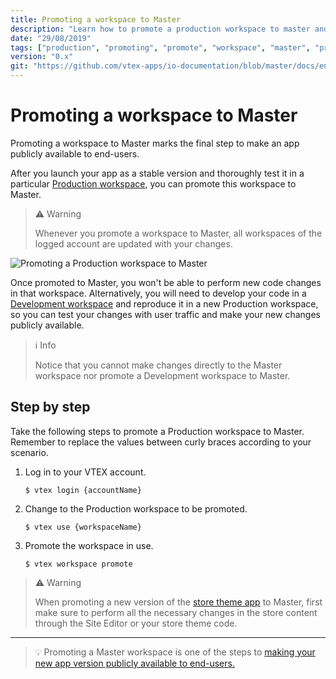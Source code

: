 ```yaml
---
title: Promoting a workspace to Master
description: "Learn how to promote a production workspace to master and make your new configurations available to end-users."
date: "29/08/2019"
tags: ["production", "promoting", "promote", "workspace", "master", "production-mode"]
version: "0.x"
git: "https://github.com/vtex-apps/io-documentation/blob/master/docs/en/Recipes/development/promoting-a-workspace-to-master.md"
---
```


# Promoting a workspace to Master

Promoting a workspace to Master marks the final step to make an app publicly available to end-users.

After you launch your app as a stable version and thoroughly test it in a particular [Production workspace](https://developers.vtex.com/vtex-developer-docs/docs/vtex-io-documentation-workspace), you can promote this workspace to Master.

>⚠️ Warning
>
>Whenever you promote a workspace to Master, all workspaces of the logged account are updated with your changes.

![Promoting a Production workspace to Master](https://github.com/vtex-apps/io-documentation/blob/master/docs/en/Recipes/development/Media/promoting-a-workspace-to-master.gif?raw=true)

Once promoted to Master, you won't be able to perform new code changes in that workspace. Alternatively, you will need to develop your code in a [Development workspace](https://vtex.io/docs/recipes/development/creating-a-development-workspace/) and reproduce it in a new Production workspace, so you can test your changes with user traffic and make your new changes publicly available.

>ℹ️ Info
>
>Notice that you cannot make changes directly to the Master workspace nor promote a Development workspace to Master.

## Step by step

Take the following steps to promote a Production workspace to Master. Remember to replace the values between curly braces according to your scenario.

1. Log in to your VTEX account.

    ```shell
    $ vtex login {accountName}
    ```

2. Change to the Production workspace to be promoted.

    ```shell
    $ vtex use {workspaceName}
    ```

3. Promote the workspace in use.

    ```shell
    $ vtex workspace promote
    ```

>⚠️ Warning
>
> When promoting a new version of the [store theme app](https://developers.vtex.com/vtex-developer-docs/docs/vtex-io-documentation-3-settingyourstoretheme) to Master, first make sure to perform all the necessary changes in the store content through the Site Editor or your store theme code.

---

>💡 Promoting a Master workspace is one of the steps to [making your new app version publicly available to end-users.](https://developers.vtex.com/vtex-developer-docs/docs/vtex-io-documentation-making-your-new-app-version-publicly-available)
